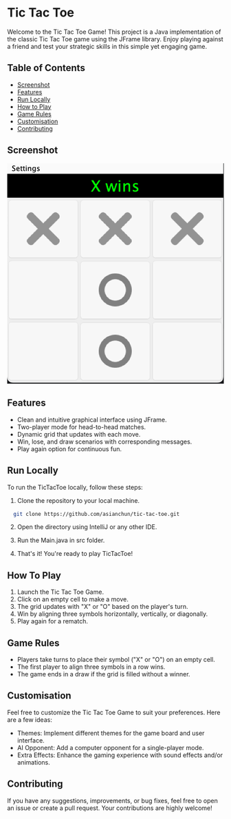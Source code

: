# Tic Tac Toe

Welcome to the Tic Tac Toe Game! This project is a Java implementation of the classic Tic Tac Toe game using the JFrame library. Enjoy playing against a friend and test your strategic skills in this simple yet engaging game.

## Table of Contents

- [Screenshot](#screenshot)
- [Features](#features)
- [Run Locally](#run-locally)
- [How to Play](#how-to-play)
- [Game Rules](#game-rules)
- [Customisation](#customisation)
- [Contributing](#contributing)

## Screenshot

![Alt text](/screenshot.png?raw=true "Optional Title")

## Features

- Clean and intuitive graphical interface using JFrame.
- Two-player mode for head-to-head matches.
- Dynamic grid that updates with each move.
- Win, lose, and draw scenarios with corresponding messages.
- Play again option for continuous fun.

## Run Locally

To run the TicTacToe locally, follow these steps:

1. Clone the repository to your local machine.

```bash
  git clone https://github.com/asianchun/tic-tac-toe.git
```

2. Open the directory using IntelliJ or any other IDE.

3. Run the Main.java in src folder.

4. That's it! You're ready to play TicTacToe!


## How To Play

1. Launch the Tic Tac Toe Game.
2. Click on an empty cell to make a move.
3. The grid updates with "X" or "O" based on the player's turn.
4. Win by aligning three symbols horizontally, vertically, or diagonally.
5. Play again for a rematch.


## Game Rules

- Players take turns to place their symbol ("X" or "O") on an empty cell.
- The first player to align three symbols in a row wins.
- The game ends in a draw if the grid is filled without a winner.

## Customisation

Feel free to customize the Tic Tac Toe Game to suit your preferences. Here are a few ideas:

- Themes: Implement different themes for the game board and user interface.
- AI Opponent: Add a computer opponent for a single-player mode.
- Extra Effects: Enhance the gaming experience with sound effects and/or animations.

## Contributing

If you have any suggestions, improvements, or bug fixes, feel free to open an issue or create a pull request. Your contributions are highly welcome!

